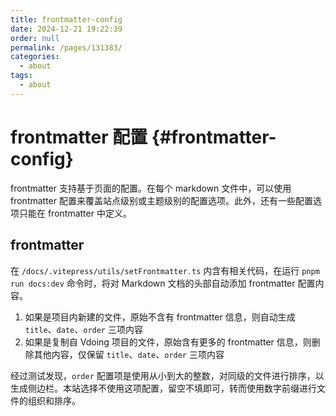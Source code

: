```yaml
---
title: frontmatter-config
date: 2024-12-21 19:22:39
order: null
permalink: /pages/131383/
categories: 
  - about
tags: 
  - about
---
```


# frontmatter 配置 {#frontmatter-config}

frontmatter 支持基于页面的配置。在每个 markdown 文件中，可以使用 frontmatter 配置来覆盖站点级别或主题级别的配置选项。此外，还有一些配置选项只能在 frontmatter 中定义。

## frontmatter

在 `/docs/.vitepress/utils/setFrontmatter.ts` 内含有相关代码，在运行 `pnpm run docs:dev` 命令时，将对 Markdown 文档的头部自动添加 frontmatter 配置内容。

1. 如果是项目内新建的文件，原始不含有 frontmatter 信息，则自动生成 `title`、`date`、`order` 三项内容
2. 如果是复制自 Vdoing 项目的文件，原始含有更多的 frontmatter 信息，则删除其他内容，仅保留 `title`、`date`、`order` 三项内容

经过测试发现，`order` 配置项是使用从小到大的整数，对同级的文件进行排序，以生成侧边栏。本站选择不使用这项配置，留空不填即可，转而使用数字前缀进行文件的组织和排序。
